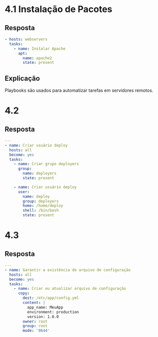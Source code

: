 # 4.1 Instalação de Pacotes

## Resposta

```yaml
- hosts: webservers
  tasks:
    - name: Instalar Apache
      apt:
        name: apache2
        state: present
```

## Explicação
Playbooks são usados para automatizar tarefas em servidores remotos.

# 4.2

## Resposta
```yaml
---
- name: Criar usuário deploy
  hosts: all
  become: yes
  tasks:
    - name: Criar grupo deployers
      group:
        name: deployers
        state: present

    - name: Criar usuário deploy
      user:
        name: deploy
        group: deployers
        home: /home/deploy
        shell: /bin/bash
        state: present
```

# 4.3

## Resposta
```yaml
---
- name: Garantir a existência do arquivo de configuração
  hosts: all
  become: yes
  tasks:
    - name: Criar ou atualizar arquivo de configuração
      copy:
        dest: /etc/app/config.yml
        content: |
          app_name: MeuApp
          environment: production
          version: 1.0.0
        owner: root
        group: root
        mode: '0644'
```
